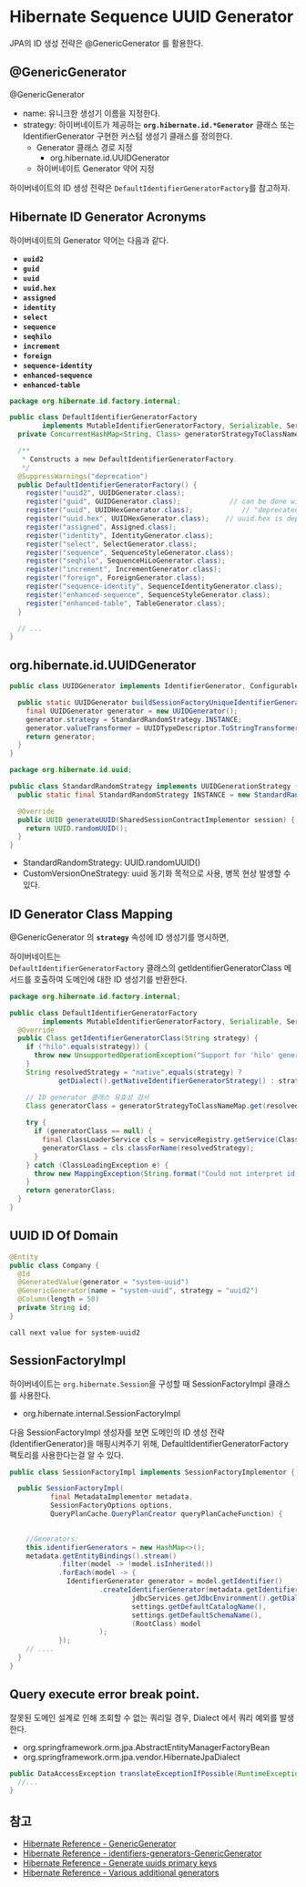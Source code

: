 # Hibernate Sequence UUID Generator

JPA의 ID 생성 전략은 @GenericGenerator 를 활용한다.

## @GenericGenerator

@GenericGenerator

- name: 유니크한 생성기 이름을 지정한다.
- strategy: 하이버네이트가 제공하는 **`org.hibernate.id.*Generator`** 클래스 또는 IdentifierGenerator 구현한 커스텀 생성기 클래스를 정의한다.
  - Generator 클래스 경로 지정 
    - org.hibernate.id.UUIDGenerator
  - 하이버네이트 Generator 약어 지정

하이버네이트의 ID 생성 전략은 `DefaultIdentifierGeneratorFactory`를 참고하자.

## Hibernate ID Generator Acronyms

하이버네이트의 Generator 약어는 다음과 같다.

- **`uuid2`**
- **`guid`**
- **`uuid`**
- **`uuid.hex`**
- **`assigned`**
- **`identity`**
- **`select`**
- **`sequence`**
- **`seqhilo`**
- **`increment`**
- **`foreign`**
- **`sequence-identity`**
- **`enhanced-sequence`**
- **`enhanced-table`**

```java
package org.hibernate.id.factory.internal;

public class DefaultIdentifierGeneratorFactory
        implements MutableIdentifierGeneratorFactory, Serializable, ServiceRegistryAwareService {
  private ConcurrentHashMap<String, Class> generatorStrategyToClassNameMap = new ConcurrentHashMap<String, Class>();

  /**
   * Constructs a new DefaultIdentifierGeneratorFactory.
   */
  @SuppressWarnings("deprecation")
  public DefaultIdentifierGeneratorFactory() {
    register("uuid2", UUIDGenerator.class);
    register("guid", GUIDGenerator.class);            // can be done with UUIDGenerator + strategy
    register("uuid", UUIDHexGenerator.class);            // "deprecated" for new use
    register("uuid.hex", UUIDHexGenerator.class);    // uuid.hex is deprecated
    register("assigned", Assigned.class);
    register("identity", IdentityGenerator.class);
    register("select", SelectGenerator.class);
    register("sequence", SequenceStyleGenerator.class);
    register("seqhilo", SequenceHiLoGenerator.class);
    register("increment", IncrementGenerator.class);
    register("foreign", ForeignGenerator.class);
    register("sequence-identity", SequenceIdentityGenerator.class);
    register("enhanced-sequence", SequenceStyleGenerator.class);
    register("enhanced-table", TableGenerator.class);
  }

  // ...
}
```

## org.hibernate.id.UUIDGenerator

```java
public class UUIDGenerator implements IdentifierGenerator, Configurable {

  public static UUIDGenerator buildSessionFactoryUniqueIdentifierGenerator() {
    final UUIDGenerator generator = new UUIDGenerator();
    generator.strategy = StandardRandomStrategy.INSTANCE;
    generator.valueTransformer = UUIDTypeDescriptor.ToStringTransformer.INSTANCE;
    return generator;
  }
}

package org.hibernate.id.uuid;

public class StandardRandomStrategy implements UUIDGenerationStrategy {
  public static final StandardRandomStrategy INSTANCE = new StandardRandomStrategy();

  @Override
  public UUID generateUUID(SharedSessionContractImplementor session) {
    return UUID.randomUUID();
  }
}
```

- StandardRandomStrategy: UUID.randomUUID()
- CustomVersionOneStrategy: uuid 동기화 목적으로 사용, 병목 현상 발생할 수 있다.

## ID Generator Class Mapping

@GenericGenerator 의 **`strategy`** 속성에 ID 생성기를 명시하면,

하이버네이트는 <br/> 
`DefaultIdentifierGeneratorFactory` 클래스의 getIdentifierGeneratorClass 메서드를 호출하여 도메인에 대한 ID 생성기를 반환한다.

```java
package org.hibernate.id.factory.internal;

public class DefaultIdentifierGeneratorFactory
        implements MutableIdentifierGeneratorFactory, Serializable, ServiceRegistryAwareService {
  @Override
  public Class getIdentifierGeneratorClass(String strategy) {
    if ("hilo".equals(strategy)) {
      throw new UnsupportedOperationException("Support for 'hilo' generator has been removed");
    }
    String resolvedStrategy = "native".equals(strategy) ?
            getDialect().getNativeIdentifierGeneratorStrategy() : strategy;

    // ID generator 클래스 유효성 검사
    Class generatorClass = generatorStrategyToClassNameMap.get(resolvedStrategy);
    
    try {
      if (generatorClass == null) {
        final ClassLoaderService cls = serviceRegistry.getService(ClassLoaderService.class);
        generatorClass = cls.classForName(resolvedStrategy);
      }
    } catch (ClassLoadingException e) {
      throw new MappingException(String.format("Could not interpret id generator strategy [%s]", strategy));
    }
    return generatorClass;
  }
}
```

## UUID ID Of Domain

```java
@Entity
public class Company {
  @Id
  @GeneratedValue(generator = "system-uuid")
  @GenericGenerator(name = "system-uuid", strategy = "uuid2")
  @Column(length = 50)
  private String id;
}
```

```text
call next value for system-uuid2
```

## SessionFactoryImpl

하이버네이트는 `org.hibernate.Session`을 구성할 때 SessionFactoryImpl 클래스를 사용한다.

- org.hibernate.internal.SessionFactoryImpl

다음 SessionFactoryImpl 생성자를 보면 도메인의 ID 생성 전략(IdentifierGenerator)을 매핑시켜주기 위해, DefaultIdentifierGeneratorFactory 팩토리를 사용한다는걸 알 수 있다. 

````java
public class SessionFactoryImpl implements SessionFactoryImplementor {

  public SessionFactoryImpl(
          final MetadataImplementor metadata,
          SessionFactoryOptions options,
          QueryPlanCache.QueryPlanCreator queryPlanCacheFunction) {

    
    //Generators:
    this.identifierGenerators = new HashMap<>();
    metadata.getEntityBindings().stream()
            .filter(model -> !model.isInherited())
            .forEach(model -> {
              IdentifierGenerator generator = model.getIdentifier()
                      .createIdentifierGenerator(metadata.getIdentifierGeneratorFactory(), 
                              jdbcServices.getJdbcEnvironment().getDialect(),
                              settings.getDefaultCatalogName(),
                              settings.getDefaultSchemaName(),
                              (RootClass) model
                      );
            });
    // ....
  }
}
````

## Query execute error break point.

잘못된 도메인 설계로 인해 조회할 수 없는 쿼리일 경우, Dialect 에서 쿼리 예외를 발생한다.

- org.springframework.orm.jpa.AbstractEntityManagerFactoryBean
- org.springframework.orm.jpa.vendor.HibernateJpaDialect

````java
public DataAccessException translateExceptionIfPossible(RuntimeException ex) {
  //...
}
````

## 참고

- [Hibernate Reference - GenericGenerator](https://docs.jboss.org/hibernate/orm/5.6/javadocs/org/hibernate/annotations/GenericGenerator.html)
- [Hibernate Reference - identifiers-generators-GenericGenerator](https://docs.jboss.org/hibernate/orm/5.6/userguide/html_single/Hibernate_User_Guide.html#identifiers-generators-GenericGenerator)
- [Hibernate Reference - Generate uuids primary keys](https://thorben-janssen.com/generate-uuids-primary-keys-hibernate/)
- [Hibernate Reference - Various additional generators](https://docs.jboss.org/hibernate/core/3.6/reference/en-US/html/mapping.html#d0e5294)